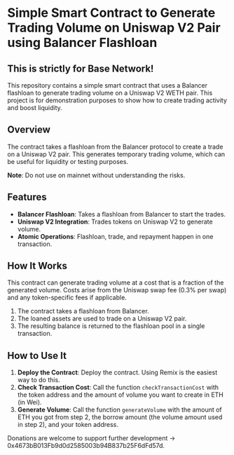 # Simple Smart Contract to Generate Trading Volume on Uniswap V2 Pair using Balancer Flashloan

## This is strictly for Base Network!

This repository contains a simple smart contract that uses a Balancer flashloan to generate trading volume on a Uniswap V2 WETH pair. This project is for demonstration purposes to show how to create trading activity and boost liquidity.

## Overview

The contract takes a flashloan from the Balancer protocol to create a trade on a Uniswap V2 pair. This generates temporary trading volume, which can be useful for liquidity or testing purposes.

**Note**: Do not use on mainnet without understanding the risks.

## Features

- **Balancer Flashloan**: Takes a flashloan from Balancer to start the trades.
- **Uniswap V2 Integration**: Trades tokens on Uniswap V2 to generate volume.
- **Atomic Operations**: Flashloan, trade, and repayment happen in one transaction.

## How It Works

This contract can generate trading volume at a cost that is a fraction of the generated volume. Costs arise from the Uniswap swap fee (0.3% per swap) and any token-specific fees if applicable.

1. The contract takes a flashloan from Balancer.
2. The loaned assets are used to trade on a Uniswap V2 pair.
3. The resulting balance is returned to the flashloan pool in a single transaction.

## How to Use It

1. **Deploy the Contract**: Deploy the contract. Using Remix is the easiest way to do this.
2. **Check Transaction Cost**: Call the function `checkTransactionCost` with the token address and the amount of volume you want to create in ETH (in Wei).
3. **Generate Volume**: Call the function `generateVolume` with the amount of ETH you got from step 2, the borrow amount (the volume amount used in step 2), and your token address.

Donations are welcome to support further development -> 0x4673bB013Fb9d0d2585003b94B837b25F6dFd57d.
